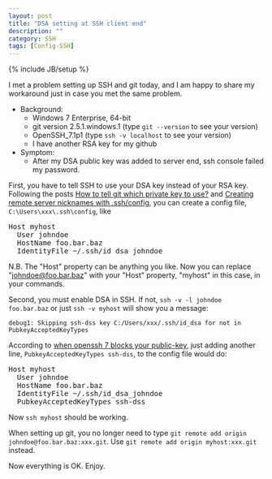 ```yaml
---
layout: post
title: "DSA setting at SSH client end"
description: ""
category: SSH
tags: [Config-SSH]
---
```

{% include JB/setup %}

I met a problem setting up SSH and git today, and I am happy to share my workaround just in case you met the same problem. 

- Background:
	- Windows 7 Enterprise, 64-bit
	- git version 2.5.1.windows.1 (type `git --version` to see your version)
	- OpenSSH_7.1p1 (type `ssh -v localhost` to see your version)
	- I have another RSA key for my github
- Symptom:
	- After my DSA public key was added to server end, ssh console failed my password.

First, you have to tell SSH to use your DSA key instead of your RSA key. Following the posts [How to tell git which private key to use?](http://superuser.com/questions/232373/how-to-tell-git-which-private-key-to-use/232406#232406) and [Creating remote server nicknames with .ssh/config](http://www.saltycrane.com/blog/2008/11/creating-remote-server-nicknames-sshconfig/), you can create a config file, `C:\Users\xxx\.ssh\config`, like

<pre class="prettyprint linenums">
Host myhost
  User johndoe
  HostName foo.bar.baz
  IdentityFile ~/.ssh/id_dsa_johndoe
</pre>

N.B. The "Host" property can be anything you like. Now you can replace "johndoe@foo.bar.baz" with your "Host" property, "myhost" in this case, in your commands.

Second, you must enable DSA in SSH. If not, `ssh -v -l johndoe foo.bar.baz` or just `ssh -v myhost` will show you a message:

	debug1: Skipping ssh-dss key C:/Users/xxx/.ssh/id_dsa for not in PubkeyAcceptedKeyTypes

According to [when openssh 7 blocks your public-key](https://coderwall.com/p/ykgawg/when-openssh-7-blocks-your-public-key), just adding another line, `PubkeyAcceptedKeyTypes ssh-dss`, to the config file would do:

<pre class="prettyprint linenums">
Host myhost
  User johndoe
  HostName foo.bar.baz
  IdentityFile ~/.ssh/id_dsa_johndoe
  PubkeyAcceptedKeyTypes ssh-dss
</pre>

Now `ssh myhost` should be working. 

When setting up git, you no longer need to type `git remote add origin johndoe@foo.bar.baz:xxx.git`. Use `git remote add origin myhost:xxx.git` instead. 

Now everything is OK. Enjoy.